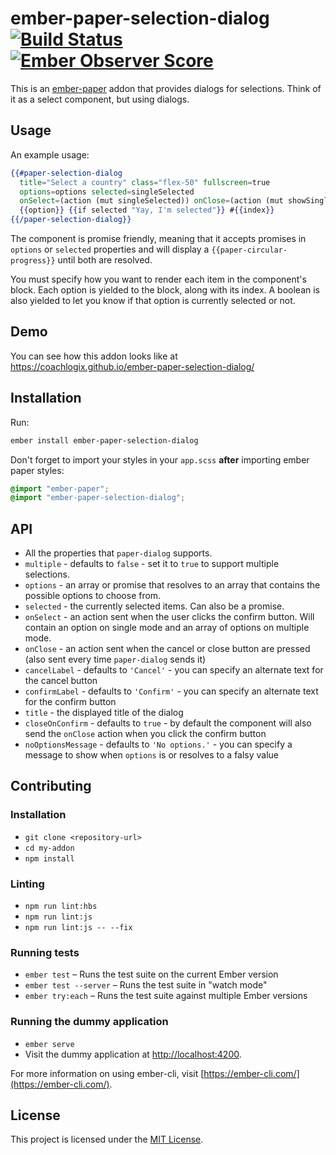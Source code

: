 # ember-paper-selection-dialog [![Build Status](https://travis-ci.org/CoachLogix/ember-paper-selection-dialog.svg?branch=master)](https://travis-ci.org/CoachLogix/ember-paper-selection-dialog) [![Ember Observer Score](http://emberobserver.com/badges/ember-paper-selection-dialog.svg)](http://emberobserver.com/addons/ember-paper-selection-dialog)

This is an [ember-paper](https://github.com/miguelcobain/ember-paper) addon that provides dialogs for selections. Think of it as a select component, but using dialogs.

## Usage

An example usage:

```hbs
{{#paper-selection-dialog
  title="Select a country" class="flex-50" fullscreen=true
  options=options selected=singleSelected
  onSelect=(action (mut singleSelected)) onClose=(action (mut showSingle) false) as |option index selected|}}
  {{option}} {{if selected "Yay, I'm selected"}} #{{index}}
{{/paper-selection-dialog}}
```

The component is promise friendly, meaning that it accepts promises in `options` or `selected` properties and will display a `{{paper-circular-progress}}` until both are resolved.

You must specify how you want to render each item in the component's block. Each option is yielded to the block, along with its index. A boolean is also yielded to let you know if that option is currently selected or not.

## Demo

You can see how this addon looks like at https://coachlogix.github.io/ember-paper-selection-dialog/

## Installation

Run:

```bash
ember install ember-paper-selection-dialog
```

Don't forget to import your styles in your `app.scss` **after** importing ember paper styles:

```scss
@import "ember-paper";
@import "ember-paper-selection-dialog";
```

## API

- All the properties that `paper-dialog` supports.
- `multiple` - defaults to `false` - set it to `true` to support multiple selections.
- `options` - an array or promise that resolves to an array that contains the possible options to choose from.
- `selected` - the currently selected items. Can also be a promise.
- `onSelect` - an action sent when the user clicks the confirm button. Will contain an option on single mode and an array of options on multiple mode.
- `onClose` - an action sent when the cancel or close button are pressed (also sent every time `paper-dialog` sends it)
- `cancelLabel` - defaults to `'Cancel'` - you can specify an alternate text for the cancel button
- `confirmLabel` - defaults to `'Confirm'` - you can specify an alternate text for the confirm button
- `title` - the displayed title of the dialog
- `closeOnConfirm` - defaults to `true` - by default the component will also send the `onClose` action when you click the confirm button
- `noOptionsMessage` - defaults to `'No options.'` - you can specify a message to show when `options` is or resolves to a falsy value

Contributing
------------------------------------------------------------------------------

### Installation

* `git clone <repository-url>`
* `cd my-addon`
* `npm install`

### Linting

* `npm run lint:hbs`
* `npm run lint:js`
* `npm run lint:js -- --fix`

### Running tests

* `ember test` – Runs the test suite on the current Ember version
* `ember test --server` – Runs the test suite in "watch mode"
* `ember try:each` – Runs the test suite against multiple Ember versions

### Running the dummy application

* `ember serve`
* Visit the dummy application at [http://localhost:4200](http://localhost:4200).

For more information on using ember-cli, visit [https://ember-cli.com/](https://ember-cli.com/).

License
------------------------------------------------------------------------------

This project is licensed under the [MIT License](LICENSE.md).
